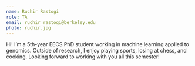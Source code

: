 ```yaml
---
name: Ruchir Rastogi
role: TA
email: ruchir_rastogi@berkeley.edu
photo: ruchir.jpg
---
```


Hi! I’m a 5th-year EECS PhD student working in machine learning applied to genomics. Outside of research, I enjoy playing sports, losing at chess, and cooking. Looking forward to working with you all this semester!